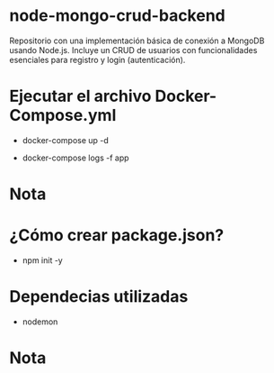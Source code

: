 # node-mongo-crud-backend
Repositorio con una implementación básica de conexión a MongoDB usando Node.js. Incluye un CRUD de usuarios con funcionalidades esenciales para registro y login (autenticación).

# Ejecutar el archivo Docker-Compose.yml
- docker-compose up -d
<!--
Esto no muestra los logs en la consola, pero los contenedores siguen corriendo.

Luego puedes ver los logs específicos solo de tu app con:
-->
- docker-compose logs -f app
<!--
-f → “follow”, es decir, mostrar los logs en tiempo real.

Así solo ves lo que imprime tu contenedor app y no todos los mensajes de Mongo.
-->

# Nota
<!--
Volver a construir la imagen cuando existen modificaciones en el codigo, principalmente en index.js
-->


<!-- 📦 ¿Qué es package.json?
Es un archivo en formato JSON que:

Describe tu proyecto Node.js

Enumera sus dependencias (paquetes npm)

Define comandos/scripts que puedes ejecutar (como npm start)

Puede incluir configuraciones, metadatos y más
-->

# ¿Cómo crear package.json?
- npm init -y

# Dependecias utilizadas

- nodemon <!-- monitorea automáticamente los archivos del proyecto y reinicia el servidor de forma automática cada vez que detecta cambios en el código. -->
# Nota
<!--
nodemon no detecta cambios en Windows con Docker, por lo que no funciona
-->
